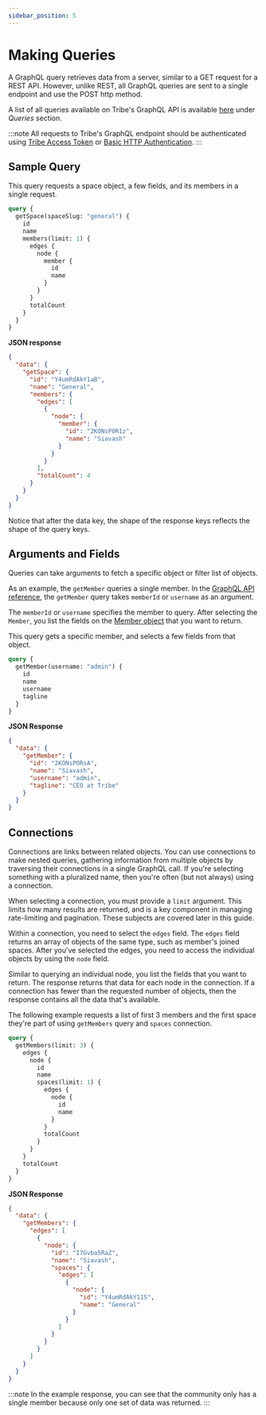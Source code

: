 ```yaml
---
sidebar_position: 5
---
```


# Making Queries

A GraphQL query retrieves data from a server, similar to a GET request for a REST API. However, unlike REST, all GraphQL queries are sent to a single endpoint and use the POST http method.

A list of all queries available on Tribe's GraphQL API is available [here](/docs/graphql/schema) under _Queries_ section.

:::note
All requests to Tribe's GraphQL endpoint should be authenticated using [Tribe Access Token](/docs/guide/graphql/authentication/access-token) or [Basic HTTP Authentication](/docs/guide/graphql/authentication/basic-authentication).
:::

## Sample Query

This query requests a space object, a few fields, and its members in a single request.

```graphql title="POST https://api.tribe.so/graphql"
query {
  getSpace(spaceSlug: "general") {
    id
    name
    members(limit: 1) {
      edges {
        node {
          member {
            id
            name
          }
        }
      }
      totalCount
    }
  }
}
```

**JSON response**

```json
{
  "data": {
    "getSpace": {
      "id": "Y4umRdAkY1aB",
      "name": "General",
      "members": {
        "edges": [
          {
            "node": {
              "member": {
                "id": "2KONsPOR1z",
                "name": "Siavash"
              }
            }
          }
        ],
        "totalCount": 4
      }
    }
  }
}
```

Notice that after the data key, the shape of the response keys reflects the shape of the query keys.

## Arguments and Fields

Queries can take arguments to fetch a specific object or filter list of objects.

As an example, the `getMember` queries a single member. In the [GraphQL API reference](/docs/graphql/queries/get-member), the `getMember` query takes `memberId` or `username` as an argument.

The `memberId` or `username` specifies the member to query. After selecting the `Member`, you list the fields on the [Member object](/docs/graphql/objects/member) that you want to return.

This query gets a specific member, and selects a few fields from that object.

```graphql title="POST https://api.tribe.so/graphql"
query {
  getMember(username: "admin") {
    id
    name
    username
    tagline
  }
}
```

**JSON Response**

```json
{
  "data": {
    "getMember": {
      "id": "2KONsPORsA",
      "name": "Siavash",
      "username": "admin",
      "tagline": "CEO at Tribe"
    }
  }
}
```

## Connections

Connections are links between related objects. You can use connections to make nested queries, gathering information from multiple objects by traversing their connections in a single GraphQL call. If you're selecting something with a pluralized name, then you're often (but not always) using a connection.

When selecting a connection, you must provide a `limit` argument. This limits how many results are returned, and is a key component in managing rate-limiting and pagination. These subjects are covered later in this guide.

Within a connection, you need to select the `edges` field. The `edges` field returns an array of objects of the same type, such as member's joined spaces. After you’ve selected the edges, you need to access the individual objects by using the `node` field.

Similar to querying an individual node, you list the fields that you want to return. The response returns that data for each node in the connection. If a connection has fewer than the requested number of objects, then the response contains all the data that's available.

The following example requests a list of first 3 members and the first space they're part of using `getMembers` query and `spaces` connection.

```graphql title="POST https://api.tribe.so/graphql"
query {
  getMembers(limit: 3) {
    edges {
      node {
        id
        name
        spaces(limit: 1) {
          edges {
            node {
              id
              name
            }
          }
          totalCount
        }
      }
    }
    totalCount
  }
}
```

**JSON Response**

```json
{
  "data": {
    "getMembers": {
      "edges": [
        {
          "node": {
            "id": "I7Gvba5RaZ",
            "name": "Siavash",
            "spaces": {
              "edges": [
                {
                  "node": {
                    "id": "Y4umRdAkY11S",
                    "name": "General"
                  }
                }
              ]
            }
          }
        }
      ]
    }
  }
}
```

:::note
In the example response, you can see that the community only has a single member because only one set of data was returned.
:::
